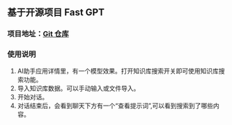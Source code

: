 ## 基于开源项目 Fast GPT

### 项目地址：[Git 仓库](https://github.com/c121914yu/FastGPT)

### 使用说明

1. AI助手应用详情里，有一个模型效果。打开知识库搜索开关即可使用知识库搜索功能。
2. 导入知识库数据。可以手动输入或文件导入。
3. 开始对话。
4. 对话结束后，会看到聊天下方有一个“查看提示词”,可以看到搜索到了哪些内容。

